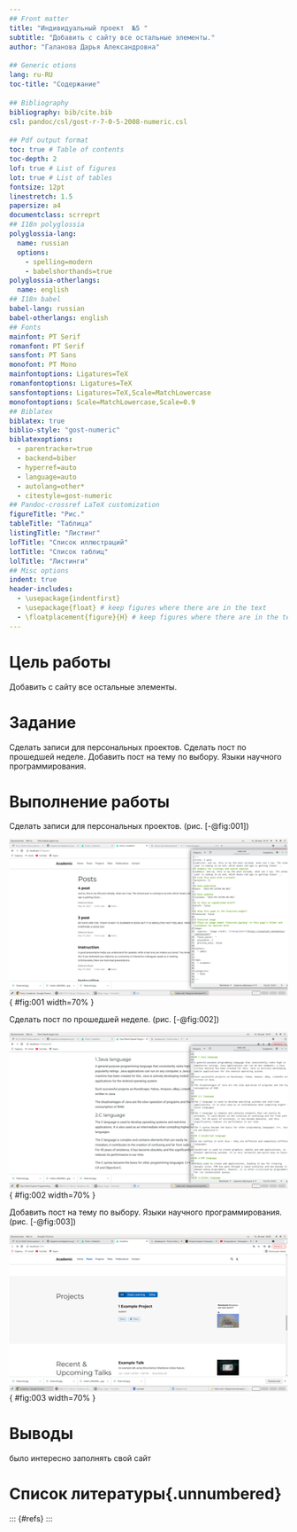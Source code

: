 ```yaml
---
## Front matter
title: "Индивидуальный проект  №5 "
subtitle: "Добавить с сайту все остальные элементы."
author: "Галанова Дарья Александровна"

## Generic otions
lang: ru-RU
toc-title: "Содержание"

## Bibliography
bibliography: bib/cite.bib
csl: pandoc/csl/gost-r-7-0-5-2008-numeric.csl

## Pdf output format
toc: true # Table of contents
toc-depth: 2
lof: true # List of figures
lot: true # List of tables
fontsize: 12pt
linestretch: 1.5
papersize: a4
documentclass: scrreprt
## I18n polyglossia
polyglossia-lang:
  name: russian
  options:
	- spelling=modern
	- babelshorthands=true
polyglossia-otherlangs:
  name: english
## I18n babel
babel-lang: russian
babel-otherlangs: english
## Fonts
mainfont: PT Serif
romanfont: PT Serif
sansfont: PT Sans
monofont: PT Mono
mainfontoptions: Ligatures=TeX
romanfontoptions: Ligatures=TeX
sansfontoptions: Ligatures=TeX,Scale=MatchLowercase
monofontoptions: Scale=MatchLowercase,Scale=0.9
## Biblatex
biblatex: true
biblio-style: "gost-numeric"
biblatexoptions:
  - parentracker=true
  - backend=biber
  - hyperref=auto
  - language=auto
  - autolang=other*
  - citestyle=gost-numeric
## Pandoc-crossref LaTeX customization
figureTitle: "Рис."
tableTitle: "Таблица"
listingTitle: "Листинг"
lofTitle: "Список иллюстраций"
lotTitle: "Список таблиц"
lolTitle: "Листинги"
## Misc options
indent: true
header-includes:
  - \usepackage{indentfirst}
  - \usepackage{float} # keep figures where there are in the text
  - \floatplacement{figure}{H} # keep figures where there are in the text
---
```


# Цель работы

Добавить с сайту все остальные элементы.



# Задание

Сделать записи для персональных проектов.
Сделать пост по прошедшей неделе.
Добавить пост на тему по выбору.
Языки научного программирования.


# Выполнение работы

Сделать записи для персональных проектов. (рис. [-@fig:001])

![1](image/1.png){ #fig:001 width=70% }

Сделать пост по прошедшей неделе. (рис. [-@fig:002])

![2](image/2.png){ #fig:002 width=70% }

Добавить пост на тему по выбору.
Языки научного программирования.
 (рис. [-@fig:003])

![3](image/3.png){ #fig:003 width=70% }

# Выводы

было интересно заполнять свой сайт 

# Список литературы{.unnumbered}

::: {#refs}
:::
